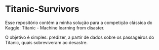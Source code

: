 # Titanic-Survivors

Esse repositório contém a minha solução para a competição clássica do Kaggle: Titanic - Machine learning from disaster. 

O objetivo é simples: predizer, a partir de dados sobre os passageiros do Titanic, quais sobreviveram ao desastre. 

